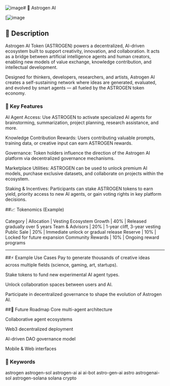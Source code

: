 ![image](https://github.com/user-attachments/assets/22242fcf-11af-46ab-9388-d0e313800df4)# 🚀 Astrogen AI

[![image](https://i.imgur.com/lfhU8As.png)



## 📜 Description

Astrogen AI Token (ASTROGEN) powers a decentralized, AI-driven ecosystem built to support creativity, innovation, and collaboration. It acts as a bridge between artificial intelligence agents and human creators, enabling new models of value exchange, knowledge contribution, and intellectual development.

Designed for thinkers, developers, researchers, and artists, Astrogen AI creates a self-sustaining network where ideas are generated, evaluated, and evolved by smart agents — all fueled by the ASTROGEN token economy.


### 🚀 Key Features

AI Agent Access:
Use ASTROGEN to activate specialized AI agents for brainstorming, summarization, project planning, research assistance, and more.

Knowledge Contribution Rewards:
Users contributing valuable prompts, training data, or creative input can earn ASTROGEN rewards.

Governance:
Token holders influence the direction of the Astrogen AI platform via decentralized governance mechanisms.

Marketplace Utilities:
ASTROGEN can be used to unlock premium AI models, purchase exclusive datasets, and collaborate on projects within the ecosystem.

Staking & Incentives:
Participants can stake ASTROGEN tokens to earn yield, priority access to new AI agents, or gain voting rights in key platform decisions.



##📈 Tokenomics (Example)

Category | Allocation | Vesting
Ecosystem Growth | 40% | Released gradually over 5 years
Team & Advisors | 20% | 1-year cliff, 3-year vesting
Public Sale | 20% | Immediate unlock or gradual release
Reserve | 10% | Locked for future expansion
Community Rewards | 10% | Ongoing reward programs

---

##⚡ Example Use Cases
Pay to generate thousands of creative ideas across multiple fields (science, gaming, art, startups).

Stake tokens to fund new experimental AI agent types.

Unlock collaboration spaces between users and AI.

Participate in decentralized governance to shape the evolution of Astrogen AI.

##🔮 Future Roadmap
 Core multi-agent architecture

 Collaborative agent ecosystems

 Web3 decentralized deployment

 AI-driven DAO governance model

 Mobile & Web interfaces

### 🔑 Keywords

astrogen
astrogen-sol
astrogen-ai
ai
ai-bot
astro-gen-ai
astro
astrogenai-sol
astrogen-solana
solana
crypto
